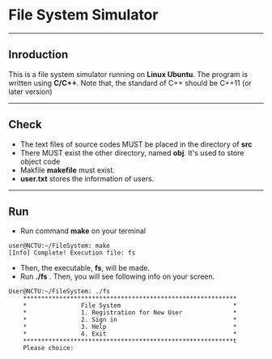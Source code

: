 # File System Simulator
---
## Inroduction
  This is a file system simulator running on **Linux Ubuntu**.
  The program is written using **C/C++**. Note that, the standard of C++ 
should be C++11 (or later version)

---
## Check
* The text files of source codes MUST be placed in the directory of **src**
* There MUST exist the other directory, named **obj**. It's used to store object code
* Makfile **makefile** must exist.
* **user.txt** stores the information of users.

---
## Run
* Run command **make** on your terminal

```
user@NCTU:~/FileSystem: make
[Info] Complete! Execution file: fs
```
* Then, the executable, **fs**, will be made.
* Run **./fs** . Then, you will see following info on your screen.

```
User@NCTU:~/FileSystem: ./fs
	***********************************************************
	*               File System                               *
	*               1. Registration for New User              *
	*               2. Sign in                                *
	*               3. Help                                   *
	*               4. Exit                                   *
	**********************************************************t
	Please choice: 

```



